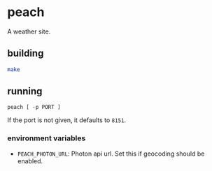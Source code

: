 # peach

A weather site.

## building

```bash
make
```

## running

```
peach [ -p PORT ]
```

If the port is not given, it defaults to `8151`.

### environment variables

- `PEACH_PHOTON_URL`: Photon api url. Set this if geocoding should be
  enabled.
